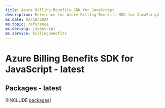 ```yaml
---
title: Azure Billing Benefits SDK for JavaScript
description: Reference for Azure Billing Benefits SDK for JavaScript
ms.date: 03/18/2024
ms.topic: reference
ms.devlang: javascript
ms.service: billingbenefits
---
```

# Azure Billing Benefits SDK for JavaScript - latest
## Packages - latest
[!INCLUDE [packages](billing-benefits-index.md)]
